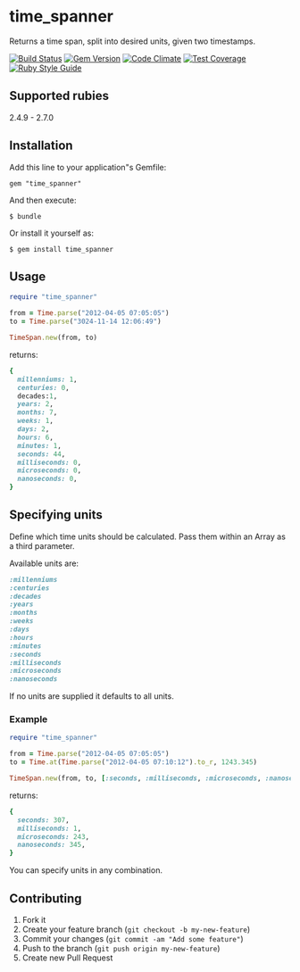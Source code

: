 time_spanner
============

Returns a time span, split into desired units, given two timestamps.

[![Build Status](https://secure.travis-ci.org/shlub/time_spanner.svg?branch=master)](http://travis-ci.org/shlub/time_spanner)
[![Gem Version](https://badge.fury.io/rb/time_spanner.svg)](http://badge.fury.io/rb/time_spanner)
[![Code Climate](https://codeclimate.com/github/shlub/time_spanner.svg)](https://codeclimate.com/github/shlub/time_spanner)
[![Test Coverage](https://codeclimate.com/github/neopoly/tagfiles/badges/coverage.svg)](https://codeclimate.com/github/shlub/time_spanner)
[![Ruby Style Guide](https://img.shields.io/badge/code_style-standard-brightgreen.svg)](https://github.com/testdouble/standard)

## Supported rubies

2.4.9 - 2.7.0

## Installation

Add this line to your application"s Gemfile:

    gem "time_spanner"

And then execute:

    $ bundle

Or install it yourself as:

    $ gem install time_spanner

## Usage

```ruby
require "time_spanner"

from = Time.parse("2012-04-05 07:05:05")
to = Time.parse("3024-11-14 12:06:49")

TimeSpan.new(from, to) 
```
returns:

```ruby
{
  millenniums: 1, 
  centuries: 0, 
  decades:1, 
  years: 2, 
  months: 7, 
  weeks: 1, 
  days: 2, 
  hours: 6, 
  minutes: 1, 
  seconds: 44, 
  milliseconds: 0, 
  microseconds: 0, 
  nanoseconds: 0,
}
```

## Specifying units

Define which time units should be calculated.
Pass them within an Array as a third parameter.

Available units are:
```ruby
:millenniums
:centuries
:decades
:years
:months
:weeks
:days
:hours
:minutes
:seconds
:milliseconds
:microseconds
:nanoseconds
```

If no units are supplied it defaults to all units.


### Example

```ruby
require "time_spanner"

from = Time.parse("2012-04-05 07:05:05")
to = Time.at(Time.parse("2012-04-05 07:10:12").to_r, 1243.345)

TimeSpan.new(from, to, [:seconds, :milliseconds, :microseconds, :nanoseconds])
```
returns:

```ruby
{
  seconds: 307, 
  milliseconds: 1, 
  microseconds: 243, 
  nanoseconds: 345,
}
```

You can specify units in any combination.

## Contributing

1. Fork it
2. Create your feature branch (`git checkout -b my-new-feature`)
3. Commit your changes (`git commit -am "Add some feature"`)
4. Push to the branch (`git push origin my-new-feature`)
5. Create new Pull Request

